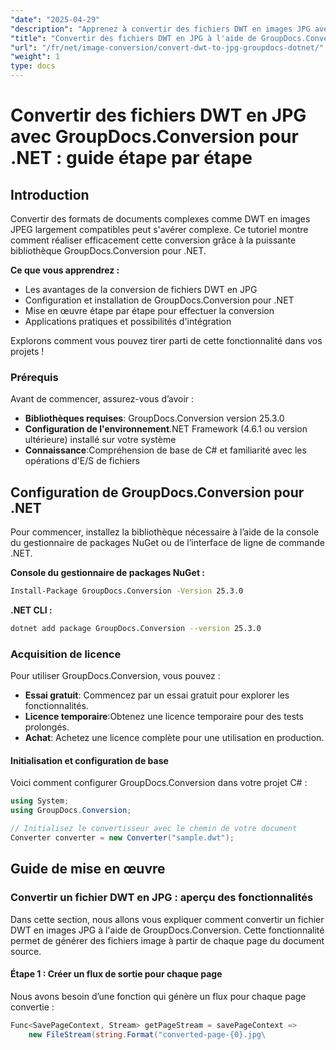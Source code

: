 ```yaml
---
"date": "2025-04-29"
"description": "Apprenez à convertir des fichiers DWT en images JPG avec GroupDocs.Conversion pour .NET. Suivez ce guide étape par étape pour transformer efficacement vos documents."
"title": "Convertir des fichiers DWT en JPG à l'aide de GroupDocs.Conversion pour .NET &#58; un guide étape par étape"
"url": "/fr/net/image-conversion/convert-dwt-to-jpg-groupdocs-dotnet/"
"weight": 1
type: docs
---
```

# Convertir des fichiers DWT en JPG avec GroupDocs.Conversion pour .NET : guide étape par étape

## Introduction

Convertir des formats de documents complexes comme DWT en images JPEG largement compatibles peut s'avérer complexe. Ce tutoriel montre comment réaliser efficacement cette conversion grâce à la puissante bibliothèque GroupDocs.Conversion pour .NET.

**Ce que vous apprendrez :**

- Les avantages de la conversion de fichiers DWT en JPG
- Configuration et installation de GroupDocs.Conversion pour .NET
- Mise en œuvre étape par étape pour effectuer la conversion
- Applications pratiques et possibilités d'intégration

Explorons comment vous pouvez tirer parti de cette fonctionnalité dans vos projets !

### Prérequis

Avant de commencer, assurez-vous d’avoir :

- **Bibliothèques requises**: GroupDocs.Conversion version 25.3.0
- **Configuration de l'environnement**.NET Framework (4.6.1 ou version ultérieure) installé sur votre système
- **Connaissance**:Compréhension de base de C# et familiarité avec les opérations d'E/S de fichiers

## Configuration de GroupDocs.Conversion pour .NET

Pour commencer, installez la bibliothèque nécessaire à l’aide de la console du gestionnaire de packages NuGet ou de l’interface de ligne de commande .NET.

**Console du gestionnaire de packages NuGet :**

```bash
Install-Package GroupDocs.Conversion -Version 25.3.0
```

**\.NET CLI :**

```bash
dotnet add package GroupDocs.Conversion --version 25.3.0
```

### Acquisition de licence

Pour utiliser GroupDocs.Conversion, vous pouvez :

- **Essai gratuit**: Commencez par un essai gratuit pour explorer les fonctionnalités.
- **Licence temporaire**:Obtenez une licence temporaire pour des tests prolongés.
- **Achat**: Achetez une licence complète pour une utilisation en production.

#### Initialisation et configuration de base

Voici comment configurer GroupDocs.Conversion dans votre projet C# :

```csharp
using System;
using GroupDocs.Conversion;

// Initialisez le convertisseur avec le chemin de votre document
Converter converter = new Converter("sample.dwt");
```

## Guide de mise en œuvre

### Convertir un fichier DWT en JPG : aperçu des fonctionnalités

Dans cette section, nous allons vous expliquer comment convertir un fichier DWT en images JPG à l'aide de GroupDocs.Conversion. Cette fonctionnalité permet de générer des fichiers image à partir de chaque page du document source.

#### Étape 1 : Créer un flux de sortie pour chaque page

Nous avons besoin d’une fonction qui génère un flux pour chaque page convertie :

```csharp
Func<SavePageContext, Stream> getPageStream = savePageContext =>
    new FileStream(string.Format("converted-page-{0}.jpg\
